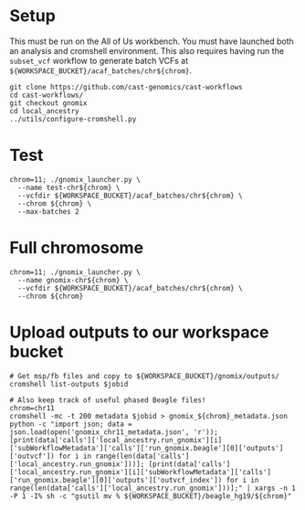 # Setup

This must be run on the All of Us workbench. You must have launched both an analysis and cromshell environment. This also requires having run the `subset_vcf` workflow to generate batch VCFs at `${WORKSPACE_BUCKET}/acaf_batches/chr${chrom}`.

```
git clone https://github.com/cast-genomics/cast-workflows
cd cast-workflows/
git checkout gnomix
cd local_ancestry
../utils/configure-cromshell.py
```

# Test

```
chrom=11; ./gnomix_launcher.py \
  --name test-chr${chrom} \
  --vcfdir ${WORKSPACE_BUCKET}/acaf_batches/chr${chrom} \
  --chrom ${chrom} \
  --max-batches 2 
```

# Full chromosome

```
chrom=11; ./gnomix_launcher.py \
  --name gnomix-chr${chrom} \
  --vcfdir ${WORKSPACE_BUCKET}/acaf_batches/chr${chrom} \
  --chrom ${chrom}
```

# Upload outputs to our workspace bucket

```
# Get msp/fb files and copy to ${WORKSPACE_BUCKET}/gnomix/outputs/
cromshell list-outputs $jobid

# Also keep track of useful phased Beagle files!
chrom=chr11
cromshell -mc -t 200 metadata $jobid > gnomix_${chrom}_metadata.json
python -c "import json; data = json.load(open('gnomix_chr11_metadata.json', 'r')); [print(data['calls']['local_ancestry.run_gnomix'][i]['subWorkflowMetadata']['calls']['run_gnomix.beagle'][0]['outputs']['outvcf']) for i in range(len(data['calls']['local_ancestry.run_gnomix']))]; [print(data['calls']['local_ancestry.run_gnomix'][i]['subWorkflowMetadata']['calls']['run_gnomix.beagle'][0]['outputs']['outvcf_index']) for i in range(len(data['calls']['local_ancestry.run_gnomix']))];" | xargs -n 1 -P 1 -I% sh -c "gsutil mv % ${WORKSPACE_BUCKET}/beagle_hg19/${chrom}"
```
